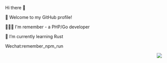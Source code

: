 Hi there 👋


🎉 Welcome to my GitHub profile!

👨🏻‍💻 I'm remember - a PHP/Go developer

🌱 I’m currently learning Rust

Wechat:remember_npm_run


<img align="right" src="https://github-readme-stats.vercel.app/api?username=wuqinqiang&show_icons=true&icon_color=805AD5&text_color=718096&bg_color=ffffff&hide_title=true" />

<!--START_SECTION:my_github-->
<!--END_SECTION:my_github-->
